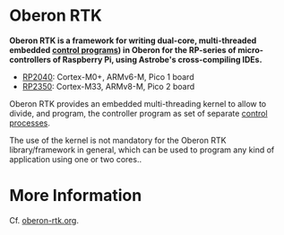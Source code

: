# Oberon RTK

**Oberon RTK is a framework for writing dual-core, multi-threaded embedded [control programs](https://oberon-rtk.org/concepts/basics/about-rts/)) in Oberon for the RP-series of micro-controllers of Raspberry Pi, using Astrobe's cross-compiling IDEs.**

* [RP2040](https://www.raspberrypi.com/documentation/microcontrollers/silicon.html#rp2040): Cortex-M0+, ARMv6-M, Pico 1 board
* [RP2350](https://www.raspberrypi.com/documentation/microcontrollers/silicon.html#rp2350): Cortex-M33, ARMv8-M, Pico 2 board

Oberon RTK provides an embedded multi-threading kernel to allow to divide, and program, the controller program as set of separate [control processes](https://oberon-rtk.org/concepts/basics/control-processes/).

The use of the kernel is not mandatory for the Oberon RTK library/framework in general, which can be used to program any kind of application using one or two cores..

# More Information

Cf. [oberon-rtk.org](https://oberon-rtk.org).
